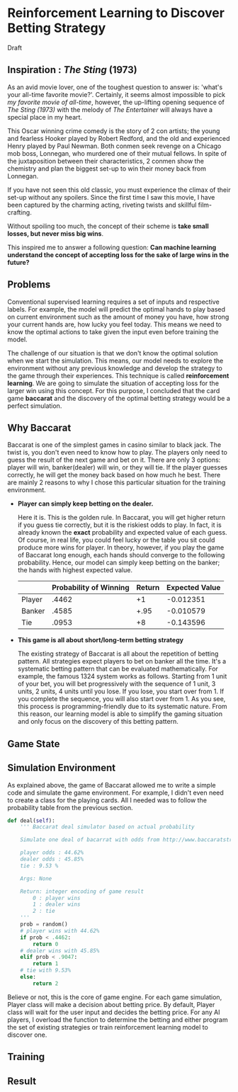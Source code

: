 # Reinforcement Learning to Discover Betting Strategy

Draft
## Inspiration : *The Sting* (1973)

As an avid movie lover, one of the toughest question to answer is: 'what's your all-time favorite movie?'. Certainly, it seems almost impossible to pick *my favorite movie of all-time*, however, the up-lifting opening sequence of *The Sting (1973)* with the melody of *The Entertainer* will always have a special place in my heart.

This Oscar winning crime comedy is the story of 2 con artists; the young and fearless Hooker played by Robert Redford, and the old and experienced Henry played by Paul Newman. Both conmen seek revenge on a Chicago mob boss, Lonnegan, who murdered one of their mutual fellows. In spite of the juxtaposition between their characteristics, 2 conmen show the chemistry and plan the biggest set-up to win their money back from Lonnegan.

If you have not seen this old classic, you must experience the climax of their set-up without any spoilers. Since the first time I saw this movie, I have been captured by the charming acting, riveting twists and skillful film-crafting.

Without spoiling too much, the concept of their scheme is **take small losses, but never miss big wins**.

This inspired me to answer a following question:
**Can machine learning understand the concept of accepting loss for the sake of large wins in the future?**

## Problems

Conventional supervised learning requires a set of inputs and respective labels. For example, the model will predict the optimal hands to play based on current environment such as the amount of money you have, how strong your current hands are, how lucky you feel today. This means we need to know the optimal actions to take given the input even before training the model.

The challenge of our situation is that we don't know the optimal solution when we start the simulation. This means, our model needs to explore the environment without any previous knowledge and develop the strategy to the game through their experiences. This technique is called **reinforcement learning**. We are going to simulate the situation of accepting loss for the larger win using this concept.
For this purpose, I concluded that the card game **baccarat** and the discovery of the optimal betting strategy would be a perfect simulation.

## Why Baccarat

Baccarat is one of the simplest games in casino similar to black jack. The twist is, you don't even need to know how to play. The players only need to guess the result of the next game and bet on it. There are only 3 options: player will win, banker(dealer) will win, or they will tie. If the player guesses correctly, he will get the money back based on how much he best. There are mainly 2 reasons to why I chose this particular situation for the training environment.

* **Player can simply keep betting on the dealer.**

  Here it is. This is the golden rule. In Baccarat, you will get higher return if you guess tie correctly, but it is the riskiest odds to play. In fact, it is already known the **exact** probability and expected value of each guess. Of course, in real life, you could feel lucky or the table you sit could produce more wins for player. In theory, however, if you play the game of Baccarat long enough, each hands should converge to the following probability. Hence, our model can simply keep betting on the banker; the hands with highest expected value.


  |        | Probability of Winning |  Return | Expected Value  |
  |--------|------------------------|---------|-----------------|
  | Player |          .4462         |  +1     |   -0.012351     |
  | Banker |          .4585         |  +.95   |   -0.010579     |
  | Tie    |          .0953         |  +8     |   -0.143596     |


* **This game is all about short/long-term betting strategy**

  The existing strategy of Baccarat is all about the repetition of betting pattern. All strategies expect players to bet on banker all the time. It's a systematic betting pattern that can be evaluated mathematically. For example, the famous 1324 system works as follows. Starting from 1 unit of your bet, you will bet progressively with the sequence of 1 unit, 3 units, 2 units, 4 units until you lose. If you lose, you  start over from 1. If you complete the sequence, you will also start over from 1. As you see, this process is programming-friendly due to its systematic nature. From this reason, our learning model is able to simplify the gaming situation and only focus on the discovery of this betting pattern.   


## Game State

## Simulation Environment

As explained above, the game of Baccarat allowed me to write a simple code and simulate the game environment. For example, I didn't even need to create a class for the playing cards. All I needed was to follow the probability table from the previous section.
```Python
def deal(self):
    ''' Baccarat deal simulator based on actual probability

    Simulate one deal of bacarrat with odds from http://www.baccaratstrategies.net/Baccarat-Probabilities.html

    player odds : 44.62%
    dealer odds : 45.85%
    tie : 9.53 %

    Args: None

    Return: integer encoding of game result
        0 : player wins
        1 : dealer wins
        2 : tie
    '''
    prob = random()
    # player wins with 44.62%
    if prob < .4462:
        return 0
    # dealer wins with 45.85%
    elif prob < .9047:
        return 1
    # tie with 9.53%
    else:
        return 2
```
Believe or not, this is the core of game engine. For each game simulation, Player class will make a decision about betting price. By default, Player class will wait for the user input and decides the betting price. For any AI players, I overload the function to determine the betting and either program the set of existing strategies or train reinforcement learning model to discover one.

## Training

## Result
